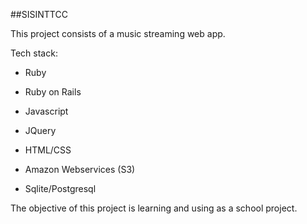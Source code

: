 ##SISINTTCC 

This project consists of a music streaming web app.

Tech stack:

* Ruby

* Ruby on Rails

* Javascript

* JQuery

* HTML/CSS

* Amazon Webservices (S3)

* Sqlite/Postgresql


The objective of this project is learning and using as a school project.